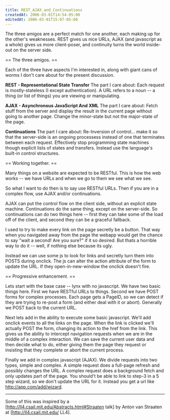 ```yaml
---
title: REST_AJAX_and_Continuations
createdAt: 2006-03-01T14:54-05:00
editedAt: 2006-03-01T15:07-05:00
---
```


The three amigos are a perfect match for one another, each making up for the other's weaknesses. REST gives us nice URLs, AJAX (and javascript as a whole) gives us more client-poser, and continuity turns the world inside-out on the server side.

== The three amigos. ==

Each of the three have aspects I'm interested in, along with giant cans of worms I don't care about for the present discussion.

<b>REST - Representational State Transfer</b>
The part I care about: Each request is mostly-stateless (I except authentication). A URL refers to a noun -- a thing (or list of things) you are viewing or manipulating.  

<b>AJAX - Asynchronous JavaScript And XML</b>
The part I care about: Fetch stuff from the server and display the result in the current page without going to another page. Change the minor-state but not the major-state of the page.

<b>Continuations</b>
The part I care about: Re-Inversion of control... make it so that the server-side is an ongoing processess instead of one that terminates between each request. Effectively stop programming state machines though explicit lists of states and transfers. Instead use the language's built-in control structures.

== Working together. ==

Many things on a website are expected to be RESTful. This is how the web works -- we have URLs and when we go to them we see what we see.

So what I want to do then is to say use RESTful URLs. Then if you are in a complex flow, use AJAX and/or continuations.

AJAX can put the control flow on the client side, without an explicit state machine. Continuations do the same thing, except on the server-side. So continuations can do two things here -- first they can take some of the load off of the client, and second they can be a graceful fallback.

I used to try to make every link on the page secretly be a button. That way when you navigated away from the page the webapp would get the chance to say "wait a second! Are you sure?" if it so desired. But thats a horrible way to do it -- well, if nothing else because its ugly.

Instead we can use some js to look for links and secretly turn them into POSTS during onclick. The js can alter the action attribute of the form to update the URL. If they open-in-new-window the onclick doesn't fire.

== Progressive enhancement. ==

Lets start with the base case -- lynx with no javascript. We have two basic things here. First we have RESTful URLs to things. Second we have POST forms for complex processes. Each page gets a PageID, so we can detect if they are trying to re-post a form (and either deal with it or abort). Generally we POST back to the current URL.

Next lets add in the ability to execute some basic javascript. We'll add onclick events to all the links on the page. When the link is clicked we'll actually POST the form, changing its action to the href from the link. This gives us the ability to intercept navigation requests when we are in the middle of a complex interaction. We can save the current user data and then decide what to do, either giving them the page they request or insisting that they complete or abort the current process.

Finally we add in complex javascript (AJAX). We divide requests into two types, simple and complex. A simple request does a full-page refresh and possibly changes the URL. A complex request does a background fetch and only updates part of the page. You should't be able to link to step-3 in a 5 step wizard, so we don't update the URL for it. Instead you get a url like http://app.com/add/wizard.

----

Some of this was inspired by a [http://ll4.csail.mit.edu/Abstracts.html#Straaten talk] by Anton van Straaten at [http://ll4.csail.mit.edu/ LL4].


